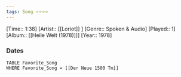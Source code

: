 ```yaml
---
tags: Song ⭐⭐⭐⭐ 
---
```

[Time:: 1:38]
[Artist:: [[Loriot]] ]
[Genre:: Spoken & Audio]
[Played:: 1]
[Album:: [[Heile Welt (1978)]]]
[Year:: 1978]
### Dates
````dataview
TABLE Favorite_Song
WHERE Favorite_Song = [[Der Neue 1500 Tm]]
````